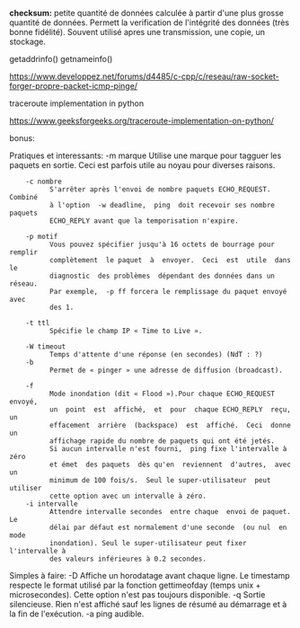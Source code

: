 **checksum:** petite quantité de données calculée à partir d'une plus grosse quantité de données. Permett la verification de l'intégrité des données (très bonne fidélité). Souvent utilisé apres une transmission, une copie, un stockage.

getaddrinfo()
getnameinfo()

https://www.developpez.net/forums/d4485/c-cpp/c/reseau/raw-socket-forger-propre-packet-icmp-pinge/


traceroute implementation in python

https://www.geeksforgeeks.org/traceroute-implementation-on-python/



bonus:

Pratiques et interessants:
        -m marque
              Utilise une marque pour tagguer les paquets en sortie.  Ceci est
              parfois utile au noyau pour diverses raisons.

        -c nombre
              S'arrêter après l'envoi de nombre paquets ECHO_REQUEST.  Combiné
              à l'option  -w deadline,  ping  doit recevoir ses nombre paquets
              ECHO_REPLY avant que la temporisation n'expire.

        -p motif
              Vous pouvez spécifier jusqu'à 16 octets de bourrage pour remplir
              complètement  le paquet  à  envoyer.  Ceci  est  utile  dans  le
              diagnostic  des problèmes  dépendant des données dans un réseau.
              Par exemple,  -p ff forcera le remplissage du paquet envoyé avec
              des 1.

        -t ttl
              Spécifie le champ IP « Time to Live ».

        -W timeout
              Temps d'attente d'une réponse (en secondes) (NdT : ?)
        -b     
              Permet de « pinger » une adresse de diffusion (broadcast).

        -f
              Mode inondation (dit « Flood »).Pour chaque ECHO_REQUEST envoyé,
              un  point  est  affiché,  et  pour  chaque ECHO_REPLY  reçu,  un
              effacement  arrière  (backspace)  est  affiché.  Ceci  donne  un
              affichage rapide du nombre de paquets qui ont été jetés. 
              Si aucun intervalle n'est fourni,  ping fixe l'intervalle à zéro
              et émet  des paquets  dès qu'en  reviennent  d'autres,  avec  un
              minimum de 100 fois/s.  Seul le super-utilisateur  peut utiliser
              cette option avec un intervalle à zéro.
        -i intervalle
              Attendre intervalle secondes  entre chaque  envoi de paquet.  Le
              délai par défaut est normalement d'une seconde  (ou nul  en mode
              inondation). Seul le super-utilisateur peut fixer l'intervalle à
              des valeurs inférieures à 0.2 secondes.

Simples à faire:
       -D
              Affiche un horodatage avant chaque ligne.  Le timestamp respecte
              le format  utilisé par  la  fonction gettimeofday  (temps unix +
              microsecondes). Cette option n'est pas toujours disponible.
        -q
              Sortie silencieuse. Rien n'est affiché sauf les lignes de résumé
              au démarrage et à la fin de l'exécution.
        -a
              ping audible. 